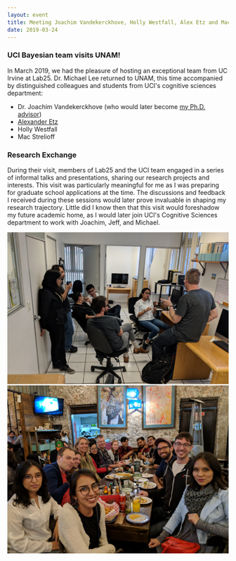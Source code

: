 ```yaml
---
layout: event
title: Meeting Joachim Vandekerckhove, Holly Westfall, Alex Etz and Mac Strelioff
date: 2019-03-24
---
```


### UCI Bayesian team visits UNAM!

In March 2019, we had the pleasure of hosting an exceptional team from UC Irvine at Lab25. Dr. Michael Lee returned to UNAM, this time accompanied by distinguished colleagues and students from UCI's cognitive sciences department:

- Dr. Joachim Vandekerckhove (who would later become <a href="https://cidlab.com/people/" target="_blank">my Ph.D. advisor</a>)
- <a href="https://alexanderetz.com/about/" target="_blank">Alexander Etz</a> 
- Holly Westfall 
- Mac Strelioff

### Research Exchange

During their visit, members of Lab25 and the UCI team engaged in a series of informal talks and presentations, sharing our research projects and interests. This visit was particularly meaningful for me as I was preparing for graduate school applications at the time. The discussions and feedback I received during these sessions would later prove invaluable in shaping my research trajectory. Little did I know then that this visit would foreshadow my future academic home, as I would later join UCI's Cognitive Sciences department to work with Joachim, Jeff, and Michael.

<div style="text-align: center">
    <img src="/photos/Lab25_UCI_1.png" alt="Lab25 and UCI Team">
</div>

<div style="text-align: center">
    <img src="/photos/Lab25_UCI_3.png" alt="Dinner at Coyoacan">    
</div>

 
